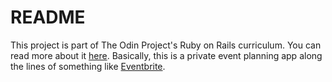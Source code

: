 # README

This project is part of The Odin Project's Ruby on Rails curriculum. You can read more about it [here](https://www.theodinproject.com/lessons/ruby-on-rails-private-events). Basically, this is a private event planning app along the lines of something like [Eventbrite](https://www.eventbrite.com/).
